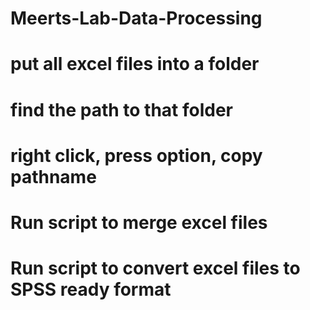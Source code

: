 # Meerts-Lab-Data-Processing
# put all excel files into a folder
# find the path to that folder 
# right click, press option, copy pathname
# Run script to merge excel files 
# Run script to convert excel files to SPSS ready format 
